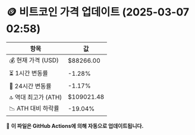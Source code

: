 # 🪙 비트코인 가격 업데이트 (2025-03-07 02:58)

| 항목                | 값 |
|--------------------|----------------|
| 💰 현재 가격 (USD) | $88266.00 |
| ⏳ 1시간 변동률    | -1.28% |
| 📆 24시간 변동률   | -1.17% |
| 🔝 역대 최고가 (ATH) | $109021.48 |
| 📉 ATH 대비 하락률 | -19.04% |

🔄 **이 파일은 GitHub Actions에 의해 자동으로 업데이트됩니다.**
